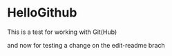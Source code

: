 # HelloGithub
This is a test for working with Git(Hub)

and now for testing a change on the edit-readme brach
